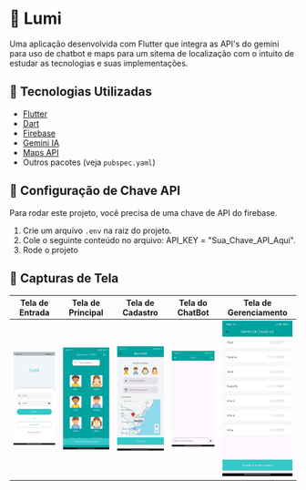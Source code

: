 # 📱 Lumi

Uma aplicação desenvolvida com Flutter que integra as API's do gemini para uso de chatbot e maps para um sitema de localização com o intuito de estudar as tecnologias e suas implementações.


## 🚀 Tecnologias Utilizadas

- [Flutter](https://flutter.dev/)
- [Dart](https://dart.dev/)
- [Firebase](https://firebase.google.com/)
- [Gemini IA](https://ai.google.dev/gemini-api)
- [Maps API](https://developers.google.com/maps/)
- Outros pacotes (veja `pubspec.yaml`)

## 🔐 Configuração de Chave API

Para rodar este projeto, você precisa de uma chave de API do firebase.

1. Crie um arquivo `.env` na raiz do projeto.
2. Cole o seguinte conteúdo no arquivo: API_KEY = "Sua_Chave_API_Aqui".
3. Rode o projeto

## 📸 Capturas de Tela

| Tela de Entrada | Tela de Principal | Tela de Cadastro | Tela do ChatBot | Tela de Gerenciamento |
|--------------|------------------|----------------|------------------|----------------|
| ![Tela Entrada](screenshots\entrar.jpg) | ![Tela Principal](screenshots\tela_principal.jpg) | ![Tela Cadastro](screenshots\cadastro.jpg) | ![Tela ChatBot](screenshots\chatbot.jpg) | ![Tela Gerenciamento](screenshots\gerenciar.jpg) |
